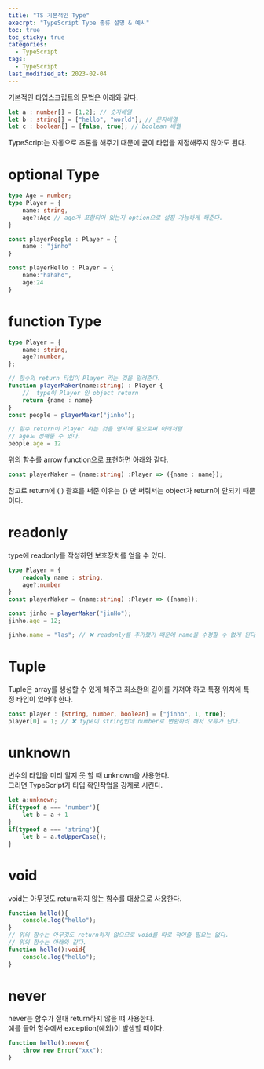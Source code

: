 ```yaml
---
title: "TS 기본적인 Type"
execrpt: "TypeScript Type 종류 설명 & 예시"
toc: true
toc_sticky: true
categories:
  - TypeScript
tags:
  - TypeScript
last_modified_at: 2023-02-04
---
```


기본적인 타입스크립트의 문법은 아래와 같다.
```ts
let a : number[] = [1,2]; // 숫자배열
let b : string[] = ["hello", "world"]; // 문자배열
let c : boolean[] = [false, true]; // boolean 배열
```
TypeScript는 자동으로 추론을 해주기 때문에 굳이 타입을 지정해주지 않아도 된다.

# optional Type

```ts
type Age = number;
type Player = {
    name: string,
    age?:Age // age가 포함되어 있는지 option으로 설정 가능하게 해준다.
}

const playerPeople : Player = {
    name : "jinho"
}

const playerHello : Player = {
    name:"hahaho",
    age:24
}
```

# function Type

```ts
type Player = {
    name: string,
    age?:number,
};

// 함수의 return 타입이 Player 라는 것을 알려준다.
function playerMaker(name:string) : Player {
    //  type이 Player 인 object return
    return {name : name}
}
const people = playerMaker("jinho");

// 함수 return이 Player 라는 것을 명시해 줌으로써 아래처럼 
// age도 정해줄 수 있다.
people.age = 12
```

위의 함수를 arrow function으로 표현하면 아래와 같다.
```ts
const playerMaker = (name:string) :Player => ({name : name});
```
참고로 return에 (  ) 괄호를 써준 이유는  {} 만 써줘서는 object가 return이 안되기 때문이다.  

# readonly

type에 readonly를 작성하면 보호장치를 얻을 수 있다.

```ts
type Player = {
    readonly name : string,
    age?:number
}
const playerMaker = (name:string) :Player => ({name});

const jinho = playerMaker("jinHo");
jinho.age = 12;

jinho.name = "las"; // ❌ readonly를 추가했기 때문에 name을 수정할 수 없게 된다.
```

# Tuple
Tuple은 array를 생성할 수 있게 해주고 최소한의 길이를 가져야 하고 특정 위치에 특정 타입이 있어야 한다.  
```ts
const player : [string, number, boolean] = ["jinho", 1, true];
player[0] = 1; // ❌ type이 string인데 number로 변환하려 해서 오류가 난다.
```

# unknown
변수의 타입을 미리 알지 못 할 때 unknown을 사용한다.  
그러면 TypeScript가 타입 확인작업을 강제로 시킨다.  
```ts
let a:unknown;
if(typeof a === 'number'){
    let b = a + 1
}
if(typeof a === 'string'){
    let b = a.toUpperCase();
}
```

# void
void는 아무것도 return하지 않는 함수를 대상으로 사용한다.  
```ts
function hello(){
    console.log("hello");
}
// 위의 함수는 아무것도 return하지 않으므로 void를 따로 적어줄 필요는 없다.
// 위의 함수는 아래와 같다.
function hello():void{
    console.log("hello");
}
```

# never 
never는 함수가 절대 return하지 않을 떄 사용한다.  
예를 들어 함수에서 exception(예외)이 발생할 때이다.
```ts
function hello():never{
    throw new Error("xxx");
}
```


